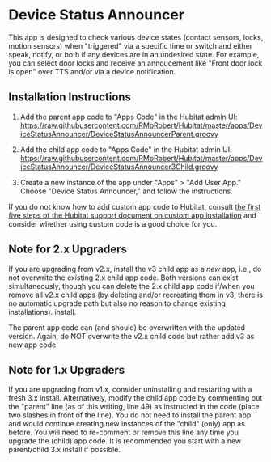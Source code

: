 # Device Status Announcer

This app is designed to check various device states (contact sensors, locks, motion sensors) when "triggered" via a specific
time or switch and either speak, notify, or both if any devices are in an undesired state.
For example, you can select door locks and receive an annoucement like "Front door lock is open" over TTS and/or via
a device notification.

## Installation Instructions

1. Add the parent app code to "Apps Code" in the Hubitat admin UI:
https://raw.githubusercontent.com/RMoRobert/Hubitat/master/apps/DeviceStatusAnnouncer/DeviceStatusAnnouncerParent.groovy

2. Add the child app code to "Apps Code" in the Hubitat admin UI:
https://raw.githubusercontent.com/RMoRobert/Hubitat/master/apps/DeviceStatusAnnouncer/DeviceStatusAnnouncer3Child.groovy

2. Create a new instance of the app under "Apps" > "Add User App." Choose "Device Status Announcer," and follow the instructions.

If you do not know how to add custom app code to Hubitat, consult <a  href="https://docs.hubitat.com/index.php?title=How_to_Install_Custom_Apps">the
first five steps of the Hubitat support document on custom app installation</a> and consider whether using custom code
is a good choice for you.

## Note for 2.x Upgraders

If you are upgrading from v2.x, install the v3 child app as a <em>new</em> app, i.e., do not overwrite the 
existing 2.x child app code. Both versions can exist simultaneously, though you can delete the 2.x child app code
if/when you remove all v2.x  child apps (by deleting and/or recreating them in v3; there is no automatic upgrade path
but also no reason to change existing installations). install.

The parent app code can (and should) be overwritten with the updated version. Again, do NOT overwrite the v2.x
child code but rather add v3 as new app code.

## Note for 1.x Upgraders

If you are upgrading from v1.x, consider uninstalling and restarting with a fresh 3.x install. Alternatively,
modify the child app code by commenting out the "parent" line (as of this writing, line 49) as instructed in the
code (place two slashes in front of the line). You do not need to install the parent app and would continue
creating new instances of the "child" (only) app as before. You will need to re-comment or remove this line
any time you upgrade the (child) app code. It is recommended you start with a new parent/child 3.x install
if possible.